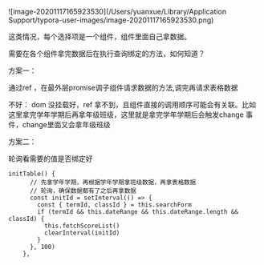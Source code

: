 ![image-20201117165923530](/Users/yuanxue/Library/Application Support/typora-user-images/image-20201117165923530.png)

这类情况，每个选择项是一个组件，组件里面自己拿数据。

需要在各个组件拿完数据后在执行查询绑定的方法，如何知道？



方案一：

通过ref ，在最外层promise调子组件请求数据的方法,调完再请求表格数据

不好： dom 没挂载好，ref 拿不到，且组件直接的调用顺序可能会有关联。比如这里拿完学年学期后再拿年级班级，这里就是拿完学年学期后会触发change 事件，change里面又会拿年级班级



方案二：

轮询看需要的值是否绑定好

```
initTable() {
      // 先拿学年学期，再根据学年学期拿班级数据，再拿表格数据
      // 轮询，确保数据都有了之后再拿数据
      const initId = setInterval(() => {
        const { termId, classId } = this.searchForm
        if (termId && this.dateRange && this.dateRange.length && classId) {
          this.fetchScoreList()
          clearInterval(initId)
        }
      }, 100)
    },
```

